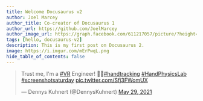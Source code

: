 ```yaml
---
title: Welcome Docusaurus v2
author: Joel Marcey
author_title: Co-creator of Docusaurus 1
author_url: https://github.com/JoelMarcey
author_image_url: https://graph.facebook.com/611217057/picture/?height=200&width=200
tags: [hello, docusaurus-v2]
description: This is my first post on Docusaurus 2.
image: https://i.imgur.com/mErPwqL.png
hide_table_of_contents: false
---
```

<blockquote class="twitter-tweet"><p lang="en" dir="ltr">Trust me, I&#39;m a <a href="https://twitter.com/hashtag/VR?src=hash&amp;ref_src=twsrc%5Etfw">#VR</a> Engineer! 🙌🔧<a href="https://twitter.com/hashtag/handtracking?src=hash&amp;ref_src=twsrc%5Etfw">#handtracking</a> <a href="https://twitter.com/hashtag/HandPhysicsLab?src=hash&amp;ref_src=twsrc%5Etfw">#HandPhysicsLab</a> <a href="https://twitter.com/hashtag/screenshotsaturday?src=hash&amp;ref_src=twsrc%5Etfw">#screenshotsaturday</a> <a href="https://t.co/Sfj3FWomUX">pic.twitter.com/Sfj3FWomUX</a></p>&mdash; Dennys Kuhnert (@DennysKuhnert) <a href="https://twitter.com/DennysKuhnert/status/1398670916977152011?ref_src=twsrc%5Etfw">May 29, 2021</a></blockquote> <script async src="https://platform.twitter.com/widgets.js" charset="utf-8"></script>
